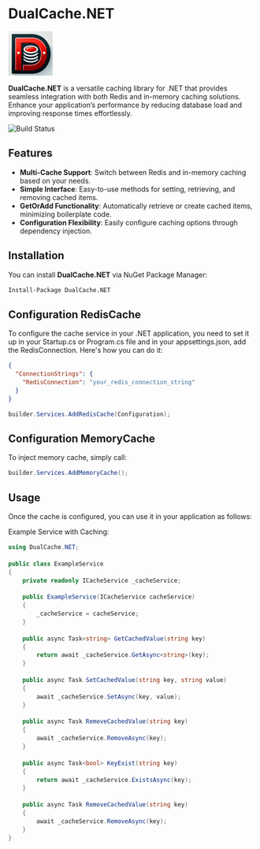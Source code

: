 # DualCache.NET

![DualCache.NET Logo](https://raw.githubusercontent.com/guliv3r/DualCache.NET/main/icon.png)

**DualCache.NET** is a versatile caching library for .NET that provides seamless integration with both Redis and in-memory caching solutions. Enhance your application’s performance by reducing database load and improving response times effortlessly.

![Build Status](https://github.com/guliv3r/DualCache.NET/actions/workflows/build-test.yml/badge.svg)

## Features

- **Multi-Cache Support**: Switch between Redis and in-memory caching based on your needs.
- **Simple Interface**: Easy-to-use methods for setting, retrieving, and removing cached items.
- **GetOrAdd Functionality**: Automatically retrieve or create cached items, minimizing boilerplate code.
- **Configuration Flexibility**: Easily configure caching options through dependency injection.

## Installation

You can install **DualCache.NET** via NuGet Package Manager:

```bash
Install-Package DualCache.NET
```

## Configuration RedisCache
To configure the cache service in your .NET application, you need to set it up in your Startup.cs or Program.cs file and in your appsettings.json, add the RedisConnection. 
Here's how you can do it:
```json
{
  "ConnectionStrings": {
    "RedisConnection": "your_redis_connection_string"
  }
}
```
```csharp
builder.Services.AddRedisCache(Configuration);
```

## Configuration MemoryCache
To inject memory cache, simply call:
```csharp
builder.Services.AddMemoryCache();
```

## Usage
Once the cache is configured, you can use it in your application as follows:

Example Service with Caching:
```csharp
using DualCache.NET;

public class ExampleService
{
    private readonly ICacheService _cacheService;

    public ExampleService(ICacheService cacheService)
    {
        _cacheService = cacheService;
    }

    public async Task<string> GetCachedValue(string key)
    {
        return await _cacheService.GetAsync<string>(key);
    }

    public async Task SetCachedValue(string key, string value)
    {
        await _cacheService.SetAsync(key, value);
    }

    public async Task RemoveCachedValue(string key)
    {
        await _cacheService.RemoveAsync(key);
    }

    public async Task<bool> KeyExist(string key)
    {
        return await _cacheService.ExistsAsync(key);
    }

    public async Task RemoveCachedValue(string key)
    {
        await _cacheService.RemoveAsync(key);
    }
}
```
